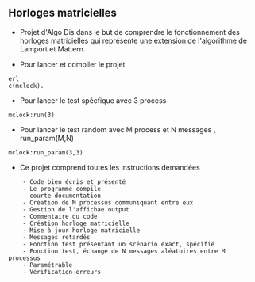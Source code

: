 ## Horloges matricielles 

* Projet d'Algo Dis dans le but de comprendre le fonctionnement des horloges matricielles qui représente une extension de l'algorithme de Lamport et Mattern.

* Pour lancer et compiler le projet
```
erl
c(mclock).
```
* Pour lancer le test spécfique avec 3 process

```
mclock:run(3)
``` 


* Pour lancer le test random avec M process et N messages , run_param(M,N)

```
mclock:run_param(3,3)
``` 
* Ce projet comprend toutes les instructions demandées
```
	- Code bien écris et présenté
	- Le programme compile
	- courte documentation
	- Création de M processus communiquant entre eux
	- Gestion de l'affichae output
	- Commentaire du code
	- Création horloge matricielle 
	- Mise à jour horloge matricielle 
	- Messages retardés 
	- Fonction test présentant un scénario exact, spécifié 
	- Fonction test, échange de N messages aléatoires entre M processus 
	- Paramétrable 
	- Vérification erreurs
```
